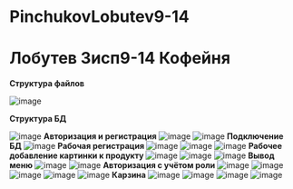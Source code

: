 # PinchukovLobutev9-14
<h1> Лобутев 3исп9-14 Кофейня</h1>

<b>Структура файлов</b>

![image](https://user-images.githubusercontent.com/114148739/218980949-492869d1-ec15-4da1-bccd-379ee66ccc41.png)

<b>Структура БД </b>

![image](https://user-images.githubusercontent.com/114148739/218981126-d6e1a8f6-83b7-4f98-9ae3-a776f9951fda.png)
<b>Авторизация и регистрация</b>
![image](https://user-images.githubusercontent.com/114148739/218981286-2cd2e5f2-34cb-4c77-bace-f18b7a6090fa.png)
![image](https://user-images.githubusercontent.com/114148739/218981299-0a57f61c-2e58-454a-a627-8c0288194efa.png)
<b>Подключение БД </b>
![image](https://user-images.githubusercontent.com/114148739/218981422-096b7847-d958-4594-a360-d1b527c83d34.png)
<b>Рабочая регистрация </b>
![image](https://user-images.githubusercontent.com/114148739/218982588-b9bd50c4-b802-4578-8f0f-dcad65f6b03c.png)
![image](https://user-images.githubusercontent.com/114148739/218981763-32534c4e-36d3-4b9d-8545-ebdfd2e7863b.png)
![image](https://user-images.githubusercontent.com/114148739/218982702-0307fd88-8d48-405d-944c-070b97c6614e.png)
<b>Рабочее добавление картинки к продукту </b>
![image](https://user-images.githubusercontent.com/114148739/219665455-84beedf3-3d76-4d0e-a456-f3ed589320d5.png)
![image](https://user-images.githubusercontent.com/114148739/219665466-a7388895-9653-45d6-8ac6-3dc1f3d173b5.png)
![image](https://user-images.githubusercontent.com/114148739/219850642-6c514a4f-6f9f-4c30-8714-7670c820285a.png)
<b>Вывод меню</b>
![image](https://user-images.githubusercontent.com/114148739/220130276-8003c58b-8dc1-41c7-9dc7-6b3d055a9b32.png)
![image](https://user-images.githubusercontent.com/114148739/220130281-7ec45dc0-d931-4072-b573-2b7a0a2b5811.png)
<b>Авторизация с учётом роли</b>
![image](https://user-images.githubusercontent.com/114148739/231668202-1cee7d6f-5bcd-4072-81ce-07c54a5e0516.png)
![image](https://user-images.githubusercontent.com/114148739/231668213-96ecef06-7d9e-49b4-b74e-a1122a47b225.png)
![image](https://user-images.githubusercontent.com/114148739/231668225-7a3caaed-9a5b-4575-8493-34d7faf40376.png)
![image](https://user-images.githubusercontent.com/114148739/231668227-c7ad4f12-c93e-4dea-81e5-bfeeb32dfed7.png)
![image](https://user-images.githubusercontent.com/114148739/231668235-8ba53cf4-1d08-4777-b09d-bdd0336ce996.png)
<b>Карзина</b>
![image](https://user-images.githubusercontent.com/114148739/234774520-eba69db1-f4b7-4774-bd63-7f653347309a.png)
![image](https://user-images.githubusercontent.com/114148739/234774531-7b6257da-8b30-4ae5-941b-19ca90b5f02f.png)
![image](https://user-images.githubusercontent.com/114148739/234774539-2fe3ee47-91e9-4e7d-ab26-18847eca80bf.png)
![image](https://user-images.githubusercontent.com/114148739/234774543-16a397db-9a73-4bbb-bc29-03bd25aa0c1b.png)

